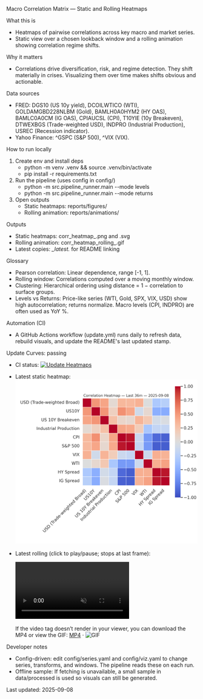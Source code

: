 Macro Correlation Matrix — Static and Rolling Heatmaps

What this is
- Heatmaps of pairwise correlations across key macro and market series.
- Static view over a chosen lookback window and a rolling animation showing correlation regime shifts.

Why it matters
- Correlations drive diversification, risk, and regime detection. They shift materially in crises. Visualizing them over time makes shifts obvious and actionable.

Data sources
- FRED: DGS10 (US 10y yield), DCOILWTICO (WTI), GOLDAMGBD228NLBM (Gold), BAMLH0A0HYM2 (HY OAS), BAMLC0A0CM (IG OAS), CPIAUCSL (CPI), T10YIE (10y Breakeven), DTWEXBGS (Trade-weighted USD), INDPRO (Industrial Production), USREC (Recession indicator).
- Yahoo Finance: ^GSPC (S&P 500), ^VIX (VIX).

How to run locally
1) Create env and install deps
   - python -m venv .venv && source .venv/bin/activate
   - pip install -r requirements.txt
2) Run the pipeline (uses config in config/)
   - python -m src.pipeline_runner.main --mode levels
   - python -m src.pipeline_runner.main --mode returns
3) Open outputs
   - Static heatmaps: reports/figures/
   - Rolling animation: reports/animations/

Outputs
- Static heatmaps: corr_heatmap_<mode>_<lookback>_<YYYY-MM-DD>.png and .svg
- Rolling animation: corr_heatmap_rolling_<mode>_<window>_<YYYY-MM-DD>.gif
- Latest copies: *_latest.* for README linking

Glossary
- Pearson correlation: Linear dependence, range [-1, 1].
- Rolling window: Correlations computed over a moving monthly window.
- Clustering: Hierarchical ordering using distance = 1 − correlation to surface groups.
- Levels vs Returns: Price-like series (WTI, Gold, SPX, VIX, USD) show high autocorrelation; returns normalize. Macro levels (CPI, INDPRO) are often used as YoY %.

Automation (CI)
- A GitHub Actions workflow (update.yml) runs daily to refresh data, rebuild visuals, and update the README's last updated stamp.

Update Curves: passing
- CI status: [![Update Heatmaps](https://github.com/YOUR_USER/YOUR_REPO/actions/workflows/update.yml/badge.svg)](https://github.com/YOUR_USER/YOUR_REPO/actions/workflows/update.yml)
- Latest static heatmap: ![Latest Correlation Heatmap](reports/figures/corr_heatmap_levels_latest.png)
- Latest rolling (click to play/pause; stops at last frame):
  
  <video src="reports/animations/corr_heatmap_rolling_levels_latest.mp4" controls playsinline muted style="max-width:100%; height:auto;"></video>
  
  If the video tag doesn’t render in your viewer, you can download the MP4 or view the GIF: [MP4](reports/animations/corr_heatmap_rolling_levels_latest.mp4) · ![GIF](reports/animations/corr_heatmap_rolling_levels_latest.gif)


Developer notes
- Config-driven: edit config/series.yaml and config/viz.yaml to change series, transforms, and windows. The pipeline reads these on each run.
- Offline sample: If fetching is unavailable, a small sample in data/processed is used so visuals can still be generated.

Last updated: 2025-09-08
